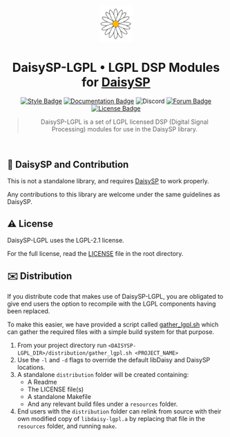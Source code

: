 <div align=center>
<img width=15% src="https://raw.githubusercontent.com/electro-smith/daisysp/master/resources/assets/banner.png">

# DaisySP-LGPL • LGPL DSP Modules for [DaisySP](https://www.github.com/electro-smith/DaisySP/)

[![Style Badge](https://github.com/electro-smith/DaisySP-LGPL/workflows/Style/badge.svg)](https://github.com/electro-smith/DaisySP-LPGL/actions?query=workflow%3AStyle)
[![Documentation Badge](https://github.com/electro-smith/DaisySP-LGPL/workflows/Documentation/badge.svg)](https://electro-smith.github.io/DaisySP-LGPL/index.html)
![Discord](https://img.shields.io/discord/1037767234803740694?logo=discord&label=Discord)
[![Forum Badge](https://img.shields.io/badge/chat-daisy%20forum-orange)](https://forum.electro-smith.com/)
[![License Badge](https://img.shields.io/badge/license-LGPL-yellow)](https://opensource.org/licenses/LGPL)

> DaisySP-LGPL is a set of LGPL licensed DSP (Digital Signal Processing) modules for use in the DaisySP library.

</div>
<br>

## 🧐 DaisySP and Contribution

This is not a standalone library, and requires [DaisySP](https://www.github.com/electro-smith/DaisySP) to work properly.

Any contributions to this library are welcome under the same guidelines as DaisySP.

## ⚠️ License

DaisySP-LGPL uses the LGPL-2.1 license.

For the full license, read the [LICENSE](https://github.com/electro-smith/DaisySP-LGPL/blob/master/LICENSE) file in the root directory.

## ✉️ Distribution
If you distribute code that makes use of DaisySP-LGPL, you are obligated to give end users the option to recompile with the LGPL components having been replaced.

To make this easier, we have provided a script called [gather_lgpl.sh](https://github.com/electro-smith/DaisySP-LGPL/tree/master/distribution/gather_lgpl.sh) which can gather the required files with a simple build system for that purpose.

1. From your project directory run `<DAISYSP-LGPL_DIR>/distribution/gather_lgpl.sh <PROJECT_NAME>`
2. Use the `-l` and `-d` flags to override the default libDaisy and DaisySP locations.
3. A standalone `distribution` folder will be created containing:
    - A Readme
    - The LICENSE file(s)
    - A standalone Makefile
    - And any relevant build files under a `resources` folder.
4. End users with the `distribution` folder can relink from source with their own modified copy of `libdaisy-lgpl.a` by replacing that file in the `resources` folder, and running `make`.
